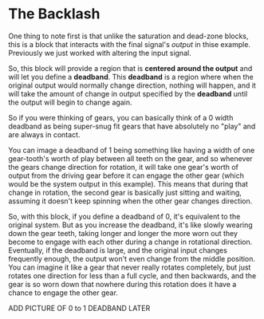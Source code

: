 # The Backlash

One thing to note first is that unlike the saturation and dead-zone blocks, this is a block that interacts with the final signal's *output* in thise example. Previously we just worked with altering the input signal.

So, this block will provide a region that is **centered around the output** and will let you define a **deadband**. This **deadband** is a region where when the original output would normally change direction, nothing will happen, and it will take the amount of change in output specified by the **deadband** until the output will begin to change again.

So if you were thinking of gears, you can basically think of a 0 width deadband as being super-snug fit gears that have absolutely no "play" and are always in contact.

You can image a deadband of 1 being something like having a width of one gear-tooth's worth of play between all teeth on the gear, and so whenever the gears change direction for rotation, it will take one gear's worth of output from the driving gear before it can engage the other gear (which would be the system output in this example). This means that during that change in rotation, the second gear is basically just sitting and waiting, assuming it doesn't keep spinning when the other gear changes direction. 

So, with this block, if you define a deadband of 0, it's equivalent to the original system. But as you increase the deadband, it's like slowly wearing down the gear teeth, taking longer and longer the more worn out they become to engage with each other during a change in rotational direction. Eventually, if the deadband is large, and the original input changes frequently enough, the output won't even change from the middle position. You can imagine it like a gear that never really rotates completely, but just rotates one direction for less than a full cycle, and then backwards, and the gear is so worn down that nowhere during this rotation does it have a chance to engage the other gear.



ADD PICTURE OF 0 to 1 DEADBAND LATER

